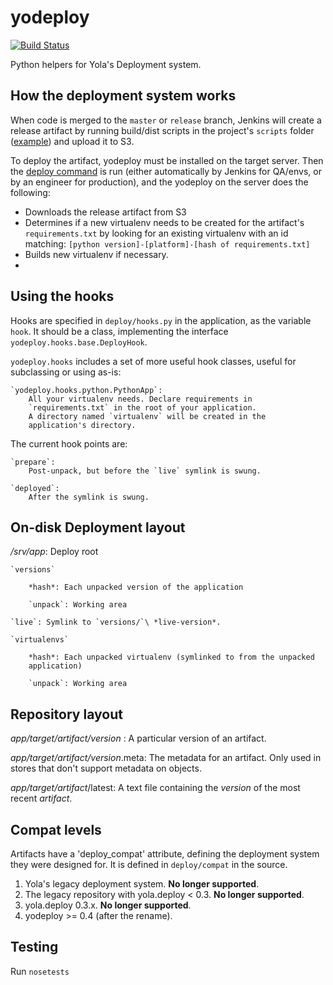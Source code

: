 yodeploy
========
[![Build Status](https://jenkins.yola.net/buildStatus/icon?job=Build-yodeploy)](https://jenkins.yola.net/view/Build/job/Build-yodeploy/)

Python helpers for Yola's Deployment system.

How the deployment system works
--------------------------------

When code is merged to the `master` or `release` branch, Jenkins will create a
release artifact by running build/dist scripts in the project's `scripts`
folder ([example](https://github.com/yola/sbbe/tree/master/scripts)) and upload
it to S3.

To deploy the artifact, yodeploy must be installed on the target server. Then
the [deploy command](https://github.com/yola/yodeploy/blob/master/yodeploy/cmds/deploy.py)
is run (either automatically by Jenkins for QA/envs, or by an engineer for production),
and the yodeploy on the server does the following:

- Downloads the release artifact from S3
- Determines if a new virtualenv needs to be created for the artifact's
  `requirements.txt` by looking for an existing virtualenv with an id matching:
  `[python version]-[platform]-[hash of requirements.txt]`
- Builds new virtualenv if necessary.
- 


Using the hooks
---------------

Hooks are specified in `deploy/hooks.py` in the application, as the
variable `hook`. It should be a class, implementing the interface
`yodeploy.hooks.base.DeployHook`.

`yodeploy.hooks` includes a set of more useful hook classes, useful
for subclassing or using as-is:

    `yodeploy.hooks.python.PythonApp`:
        All your virtualenv needs. Declare requirements in
        `requirements.txt` in the root of your application.
        A directory named `virtualenv` will be created in the
        application's directory.

The current hook points are:

    `prepare`:
        Post-unpack, but before the `live` symlink is swung.

    `deployed`:
        After the symlink is swung.

On-disk Deployment layout
-------------------------

*/srv/app*: Deploy root

    `versions`

        *hash*: Each unpacked version of the application

        `unpack`: Working area

    `live`: Symlink to `versions/`\ *live-version*.

    `virtualenvs`

        *hash*: Each unpacked virtualenv (symlinked to from the unpacked
        application)

        `unpack`: Working area

Repository layout
-----------------

*app/target/artifact/version* : A particular version of an
artifact.

*app/target/artifact/version*.meta: The metadata for an
artifact. Only used in stores that don't support metadata on objects.

*app/target/artifact*/latest: A text file containing
the *version* of the most recent *artifact*.

Compat levels
-------------

Artifacts have a 'deploy_compat' attribute, defining the deployment
system they were designed for. It is defined in `deploy/compat` in the
source.

1. Yola's legacy deployment system. **No longer supported**.
2. The legacy repository with yola.deploy < 0.3. **No longer supported**.
3. yola.deploy 0.3.x. **No longer supported**.
4. yodeploy >= 0.4 (after the rename).

Testing
-------

Run `nosetests`
